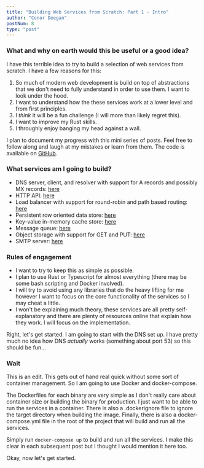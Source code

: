 ```yaml
---
title: "Building Web Services from Scratch: Part 1 - Intro"
author: "Conor Deegan"
postNum: 8
type: "post"
---
```


### What and why on earth would this be useful or a good idea?

I have this terrible idea to try to build a selection of web services from scratch. I have a few reasons for this:

1. So much of modern web development is build on top of abstractions that we don't need to fully understand in order to use them. I want to look under the hood.
2. I want to understand how the these services work at a lower level and from first principles.
3. I *think* it will be a fun challenge (I will more than likely regret this).
4. I want to improve my Rust skills.
5. I throughly enjoy banging my head against a wall.

I plan to document my progress with this mini series of posts. Feel free to follow along and laugh at my mistakes or learn from them. The code is available on [GitHub](https://github.com/conor-deegan/web-services).

### What services am I going to build?

- DNS server, client, and resolver with support for A records and possibly MX records: [here](/posts/building-web-services-from-scratch-part-2-dns)
- HTTP API: [here](/posts/building-web-services-from-scratch-part-3-http-api)
- Load balancer with support for round-robin and path based routing: [here](/posts/building-web-services-from-scratch-part-4-load-balancer)
- Persistent row oriented data store: [here](/posts/building-web-services-from-scratch-part-5-data-store)
- Key-value in-memory cache store: [here](/posts/building-web-services-from-scratch-part-6-cache-store)
- Message queue: [here](/posts/building-web-services-from-scratch-part-7-message-queue)
- Object storage with support for GET and PUT: [here](/posts/building-web-services-from-scratch-part-8-object-storage)
- SMTP server: [here](/posts/building-web-services-from-scratch-part-9-smtp-server)

### Rules of engagement

- I want to try to keep this as simple as possible.
- I plan to use Rust or Typescript for almost everything (there may be some bash scripting and Docker involved).
- I will try to avoid using any libraries that do the heavy lifting for me however I want to focus on the core functionality of the services so I may cheat a little.
- I won't be explaining much theory, these services are all pretty self-explanatory and there are plenty of resources online that explain how they work. I will focus on the implementation.

Right, let's get started. I am going to start with the DNS set up. I have pretty much no idea how DNS *actually* works (something about port 53) so this should be fun...


### Wait

This is an edit. This gets out of hand real quick without some sort of container management. So I am going to use Docker and docker-compose.

The Dockerfiles for each binary are very simple as I don't really care about container size or building the binary for production. I just want to be able to run the services in a container. There is also a .dockerignore file to ignore the target directory when building the image. Finally, there is also a docker-compose.yml file in the root of the project that will build and run all the services.

Simply run `docker-compose up` to build and run all the services. I make this clear in each subsequent post but I thought I would mention it here too.

Okay, now let's get started.
